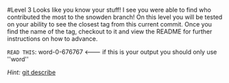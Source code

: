 #Level 3
Looks like you know your stuff!
I see you were able to find who contributed the most to the snowden branch!
On this level you will be tested on your ability to see the closest tag from this current commit.
Once you find the name of the tag, checkout to it and view the README for further instructions on how to advance. 

``READ THIS``: word-0-676767 <--- if this is your output you should only use ''word'' 

*Hint:* [git describe](http://git-scm.com/docs/git-describe)
